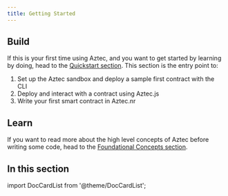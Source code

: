 ```yaml
---
title: Getting Started
---
```


## Build

If this is your first time using Aztec, and you want to get started by learning by doing, head to the [Quickstart section](quickstart.md). This section is the entry point to:

1. Set up the Aztec sandbox and deploy a sample first contract with the CLI
2. Deploy and interact with a contract using Aztec.js
3. Write your first smart contract in Aztec.nr

## Learn

If you want to read more about the high level concepts of Aztec before writing some code, head to the [Foundational Concepts section](../../concepts/foundation/main.md).

## In this section

import DocCardList from '@theme/DocCardList';

<DocCardList />
